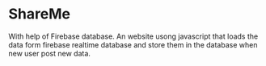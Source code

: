 # ShareMe
With help of Firebase database.
An website usong javascript that loads the data form firebase realtime database and store them in the database when new user post new data.
